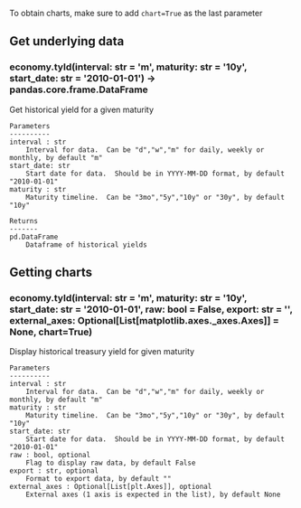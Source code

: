 To obtain charts, make sure to add `chart=True` as the last parameter

## Get underlying data 
### economy.tyld(interval: str = 'm', maturity: str = '10y', start_date: str = '2010-01-01') -> pandas.core.frame.DataFrame

Get historical yield for a given maturity

    Parameters
    ----------
    interval : str
        Interval for data.  Can be "d","w","m" for daily, weekly or monthly, by default "m"
    start_date: str
        Start date for data.  Should be in YYYY-MM-DD format, by default "2010-01-01"
    maturity : str
        Maturity timeline.  Can be "3mo","5y","10y" or "30y", by default "10y"

    Returns
    -------
    pd.DataFrame
        Dataframe of historical yields

## Getting charts 
### economy.tyld(interval: str = 'm', maturity: str = '10y', start_date: str = '2010-01-01', raw: bool = False, export: str = '', external_axes: Optional[List[matplotlib.axes._axes.Axes]] = None, chart=True)

Display historical treasury yield for given maturity

    Parameters
    ----------
    interval : str
        Interval for data.  Can be "d","w","m" for daily, weekly or monthly, by default "m"
    maturity : str
        Maturity timeline.  Can be "3mo","5y","10y" or "30y", by default "10y"
    start_date: str
        Start date for data.  Should be in YYYY-MM-DD format, by default "2010-01-01"
    raw : bool, optional
        Flag to display raw data, by default False
    export : str, optional
        Format to export data, by default ""
    external_axes : Optional[List[plt.Axes]], optional
        External axes (1 axis is expected in the list), by default None
